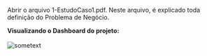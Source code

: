 <html>
<body>



 
Abrir o arquivo 1-EstudoCaso1.pdf. Neste arquivo, é explicado toda definição do Problema de Negócio.


<b>Visualizando o Dashboard do projeto:</b></br></br>
<img src="https://github.com/Wenceslau93/Data-Science-e-BI/blob/master/Power%20BI%202.0/Venda%20de%20Carros/Venda_de_Carro.PNG?raw=true" alt="sometext"></br></br>


</body>
</html>
